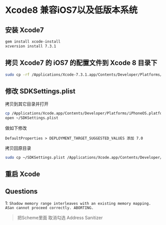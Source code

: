 # Xcode8 兼容iOS7以及低版本系统

## 安装 Xcode7

```sh
gem install xcode-install
xcversion install 7.3.1
```

## 拷贝 Xcode7 的 iOS7 的配置文件到 Xcode 8 目录下

```sh
sudo cp -rf /Applications/Xcode-7.3.1.app/Contents/Developer/Platforms/iPhoneOS.platform/DeviceSupport/7.0 /Applications/Xcode.app/Contents/Developer/Platforms/iPhoneOS.platform/DeviceSupport/
```

## 修改 SDKSettings.plist

拷贝到其它目录并打开

```sh
cp /Applications/Xcode.app/Contents/Developer/Platforms/iPhoneOS.platform/Developer/SDKs/iPhoneOS.sdk/SDKSettings.plist ~/
open ~/SDKSettings.plist
```

做如下修改

```
DefaultProperties > DEPLOYMENT_TARGET_SUGGESTED_VALUES 添加 7.0
```

拷贝回原目录

```sh
sudo cp ~/SDKSettings.plist /Applications/Xcode.app/Contents/Developer/Platforms/iPhoneOS.platform/Developer/SDKs/iPhoneOS.sdk/
```

## 重启 Xcode

## Questions

1: `Shadow memory range interleaves with an existing memory mapping. ASan cannot proceed correctly. ABORTING.`

> 把Scheme里面 取消勾选 Address Sanitizer
